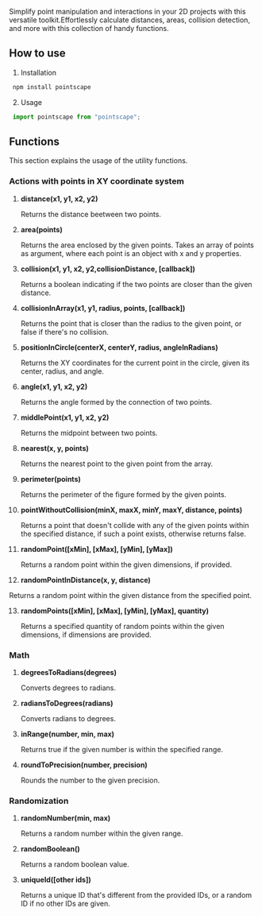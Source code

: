 Simplify point manipulation and interactions in your 2D projects with this versatile toolkit.Effortlessly calculate distances, areas, collision detection, and more with this collection of handy functions.

## How to use

1. Installation
```javascript
 npm install pointscape
```

2. Usage
```javascript
 import pointscape from "pointscape";
```


## Functions

This section explains the usage of the utility functions.

### Actions with points in XY coordinate system

1. <b>distance(x1, y1, x2, y2)</b>

   Returns the distance beetween two points.

2. <b>area(points)</b>

   Returns the area enclosed by the given points.
   Takes an array of points as argument, where each point is an object with x and y properties.

   
3. <b>collision(x1, y1, x2, y2,collisionDistance, [callback])</b>

   Returns a boolean indicating if the two points are closer than the given distance.
   
4. <b>collisionInArray(x1, y1, radius, points, [callback])</b>

   Returns the point that is closer than the radius to the given point, or false if there's no collision.

5. <b>positionInCircle(centerX, centerY, radius, angleInRadians)</b>

    Returns the XY coordinates for the current point in the circle, given its center, radius, and angle.

6. <b>angle(x1, y1, x2, y2)</b>

   Returns the angle formed by the connection of two points.

7. <b>middlePoint(x1, y1, x2, y2)</b>

   Returns the midpoint between two points.

8. <b>nearest(x, y, points)</b>

   Returns the nearest point to the given point from the array.

9. <b>perimeter(points)</b>

   Returns the perimeter of the figure formed by the given points.

10. <b>pointWithoutCollision(minX, maxX, minY, maxY, distance, points)</b>

    Returns a point that doesn't collide with any of the given points within the specified distance, if such a point exists, otherwise returns false.

11. <b>randomPoint([xMin], [xMax], [yMin], [yMax])</b>
   
    Returns a random point within the given dimensions, if provided.

12. <b>randomPointInDistance(x, y, distance)</b>
   
   Returns a random point within the given distance from the specified point.

13. <b>randomPoints([xMin], [xMax], [yMin], [yMax], quantity)</b>
   
    Returns a specified quantity of random points within the given dimensions, if dimensions are provided.

### Math

1. <b>degreesToRadians(degrees)</b>

    Converts degrees to radians.

2. <b>radiansToDegrees(radians)</b>

    Converts radians to degrees.

3. <b>inRange(number, min, max)</b>
   
    Returns true if the given number is within the specified range.

4. <b>roundToPrecision(number, precision)</b>
   
    Rounds the number to the given precision.

### Randomization

1. <b>randomNumber(min, max)</b>

    Returns a random number within the given range.

2. <b>randomBoolean()</b>
   
    Returns a random boolean value.

3. <b>uniqueId([other ids])</b>
   
   Returns a unique ID that's different from the provided IDs, or a random ID if no other IDs are given.